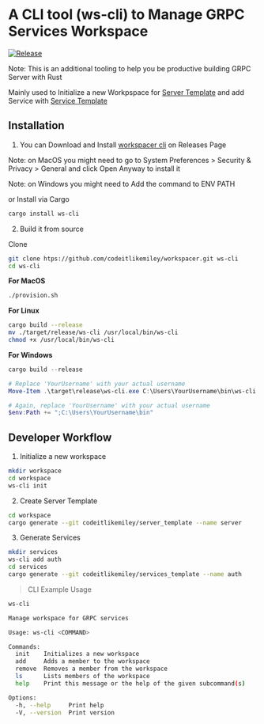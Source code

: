 # A CLI tool (ws-cli) to Manage GRPC Services Workspace

[![Release](https://github.com/codeitlikemiley/workspacer/actions/workflows/rust_build.yml/badge.svg)](https://github.com/codeitlikemiley/workspacer/actions/workflows/rust_build.yml)

Note: This is an additional tooling to help you be productive building GRPC Server with Rust

Mainly used to Initialize a new Workpspace for [Server Template](https://github.com/codeitlikemiley/server_template) and add Service with [Service Template](https://github.com/codeitlikemiley/service_template)

## Installation

1. You can Download and Install [workspacer cli](https://github.com/codeitlikemiley/workspacer/releases) on Releases Page

Note: on MacOS you might need to go to System Preferences > Security & Privacy > General and click Open Anyway to install it

Note: on Windows you might need to Add the command to ENV PATH

or Install via Cargo

```sh
cargo install ws-cli
```


2. Build it from source


Clone

```sh
git clone htps://github.com/codeitlikemiley/workspacer.git ws-cli
cd ws-cli
```

**For MacOS**
```sh
./provision.sh

```

**For Linux**

```sh
cargo build --release
mv ./target/release/ws-cli /usr/local/bin/ws-cli
chmod +x /usr/local/bin/ws-cli
```

**For Windows**

```powershell
cargo build --release

# Replace 'YourUsername' with your actual username
Move-Item .\target\release\ws-cli.exe C:\Users\YourUsername\bin\ws-cli.exe

# Again, replace 'YourUsername' with your actual username
$env:Path += ";C:\Users\YourUsername\bin"
```

## Developer Workflow

1. Initialize a new workspace

```sh
mkdir workspace
cd workspace
ws-cli init
```

2. Create Server Template

```sh
cd workspace
cargo generate --git codeitlikemiley/server_template --name server
```

3. Generate Services

```sh
mkdir services
ws-cli add auth
cd services
cargo generate --git codeitlikemiley/services_template --name auth
```

> CLI Example Usage

```sh
ws-cli

Manage workspace for GRPC services

Usage: ws-cli <COMMAND>

Commands:
  init    Initializes a new workspace
  add     Adds a member to the workspace
  remove  Removes a member from the workspace
  ls      Lists members of the workspace
  help    Print this message or the help of the given subcommand(s)

Options:
  -h, --help     Print help
  -V, --version  Print version
```
